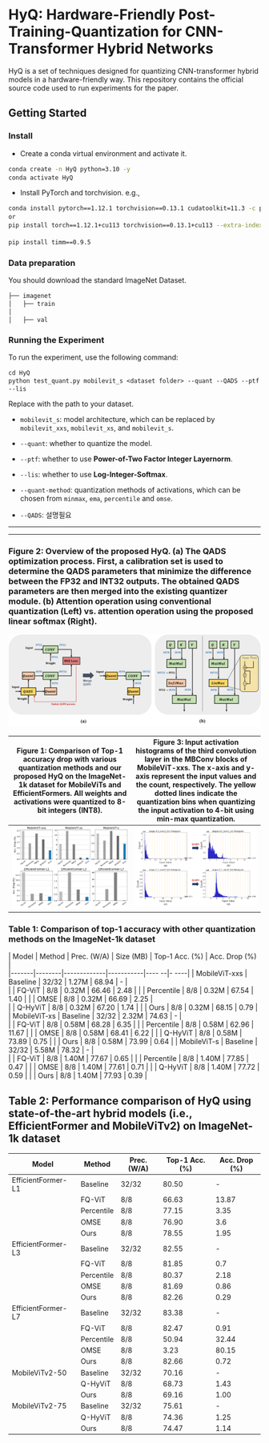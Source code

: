 # HyQ: Hardware-Friendly Post-Training-Quantization for CNN-Transformer Hybrid Networks
HyQ is a set of techniques designed for quantizing CNN-transformer hybrid models in a hardware-friendly way. This repository contains the official source code used to run experiments for the paper.

## Getting Started

### Install

- Create a conda virtual environment and activate it.

```bash
conda create -n HyQ python=3.10 -y
conda activate HyQ
```

- Install PyTorch and torchvision. e.g.,

```bash
conda install pytorch==1.12.1 torchvision==0.13.1 cudatoolkit=11.3 -c pytorch 
or
pip install torch==1.12.1+cu113 torchvision==0.13.1+cu113 --extra-index-url https://download.pytorch.org/whl/cu113

pip install timm==0.9.5
```

### Data preparation

You should download the standard ImageNet Dataset.

```
├── imagenet
│   ├── train
│
│   ├── val
```

### Running the Experiment
To run the experiment, use the following command:

```
cd HyQ
python test_quant.py mobilevit_s <dataset folder> --quant --QADS --ptf --lis
```
Replace <dataset folder> with the path to your dataset.

- `mobilevit_s`: model architecture, which can be replaced by `mobilevit_xxs`, `mobilevit_xs`, and `mobilevit_s`.

- `--quant`: whether to quantize the model.

- `--ptf`: whether to use **Power-of-Two Factor Integer Layernorm**.

- `--lis`: whether to use **Log-Integer-Softmax**.

- `--quant-method`: quantization methods of activations, which can be chosen from `minmax`, `ema`, `percentile` and `omse`.

- `--QADS`: 설명필요

---
---


### Figure 2: Overview of the proposed HyQ. (a) The QADS optimization process. First, a calibration set is used to determine the QADS parameters that minimize the difference between the FP32 and INT32 outputs. The obtained QADS parameters are then merged into the existing quantizer module. (b) Attention operation using conventional quantization (Left) vs. attention operation using the proposed linear softmax (Right).
![figure2](./figures/figure2.png)




| Figure 1: Comparison of Top-1 accuracy drop with various quantization methods and our proposed HyQ on the ImageNet-1k dataset for MobileViTs and EfficientFormers. All weights and activations were quantized to 8-bit integers (INT8). | Figure 3: Input activation histograms of the third convolution layer in the MBConv blocks of MobileViT-xxs. The x-axis and y-axis represent the input values and the count, respectively. The yellow dotted lines indicate the quantization bins when quantizing the input activation to 4-bit using min-max quantization. |
| ------------ | ----- | 
| <img src="./figures/figure1.png" width="1000"/> | <img src="./figures/figure3.png" width="800"/> |




### Table 1: Comparison of top-1 accuracy with other quantization methods on the ImageNet-1k dataset

| Model | Method | Prec. (W/A) | Size (MB) | Top-1 Acc. (%) | Acc. Drop (%) |   
|-------|--------|-------------|-----------|---- --|- ----| 
| MobileViT-xxs | Baseline | 32/32 | 1.27M | 68.94 | - |    
|               | FQ-ViT     | 8/8 | 0.32M | 66.46 | 2.48 |
|               | Percentile | 8/8 | 0.32M | 67.54 | 1.40 |
|               | OMSE       | 8/8 | 0.32M | 66.69 | 2.25 |                   
|               | Q-HyViT    | 8/8 | 0.32M | 67.20 | 1.74 | 
|               | Ours       | 8/8 | 0.32M | 68.15 | 0.79 | 
| MobileViT-xs  | Baseline | 32/32 | 2.32M | 74.63 | - |    
|               | FQ-ViT     | 8/8 | 0.58M | 68.28 | 6.35 |
|               | Percentile | 8/8 | 0.58M | 62.96 | 11.67 |
|               | OMSE       | 8/8 | 0.58M | 68.41 | 6.22 |
|               | Q-HyViT    | 8/8 | 0.58M | 73.89 | 0.75 |
|               | Ours       | 8/8 | 0.58M | 73.99 | 0.64 | 
| MobileViT-s   | Baseline | 32/32 | 5.58M | 78.32 | - |    
|               | FQ-ViT     | 8/8 | 1.40M | 77.67 | 0.65 |
|               | Percentile | 8/8 | 1.40M | 77.85 | 0.47 |
|               | OMSE       | 8/8 | 1.40M | 77.61 | 0.71 |
|               | Q-HyViT    | 8/8 | 1.40M | 77.72 | 0.59 | 
|               | Ours       | 8/8 | 1.40M | 77.93 | 0.39 | 

## Table 2: Performance comparison of HyQ using state-of-the-art hybrid models (i.e., EfficientFormer and MobileViTv2) on ImageNet-1k dataset

| Model | Method | Prec. (W/A) | Top-1 Acc. (%) | Acc. Drop (%) |
|-------|--------|-------------|-----------------|---------------|
| EfficientFormer-L1 | Baseline | 32/32 | 80.50 | - |
| | FQ-ViT | 8/8 | 66.63  | 13.87 |
| | Percentile | 8/8 | 77.15  | 3.35 |
| | OMSE | 8/8 | 76.90 | 3.6 |
| | Ours | 8/8 | 78.55 | 1.95 |
| EfficientFormer-L3 | Baseline | 32/32 | 82.55 | - |
| | FQ-ViT | 8/8 | 81.85  |  0.7  |
| | Percentile | 8/8 | 80.37 | 2.18 |
| | OMSE | 8/8 | 81.69 | 0.86  |
| | Ours | 8/8 | 82.26 | 0.29  |
| EfficientFormer-L7 | Baseline  | 32/32 | 83.38 | -         |
| | FQ-ViT    | 8/8   | 82.47 |  0.91     |
| | Percentile | 8/8   | 50.94 | 32.44     |
| | OMSE      | 8/8   |  3.23 | 80.15     |
| | Ours      | 8/8   | 82.66 |  0.72     |
| MobileViTv2-50 | Baseline  | 32/32 | 70.16 | -         |
| | Q-HyViT   | 8/8   | 68.73 | 1.43      |
| | Ours      | 8/8   | 69.16 | 1.00      |
| MobileViTv2-75 | Baseline | 32/32 | 75.61 | -         |
| | Q-HyViT   | 8/8   | 74.36 | 1.25      |
| | Ours      | 8/8   | 74.47 | 1.14      |

